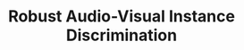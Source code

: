 ---
id:             2021-robust-xid
title:          "Robust Audio-Visual Instance Discrimination"
authors:
    - Me 
    - Ishan
    - Nuno
venue:          IEEE/CVF Conf. on Computer Vision and Pattern Recognition (CVPR), 2021.
highlight:      Oral presentation
year:           "2021-03"
thumbnail:      assets/publications/2021-robust-xid/thumbnail.png
links:
    pdf:    	assets/publications/2021-robust-xid/cvpr21-robust-xid.pdf
    paper:      https://arxiv.org/abs/2103.15916
    video:      https://youtu.be/OjADJbvMCwI
    bibtex:     assets/publications/2021-robust-xid/ref.txt
---